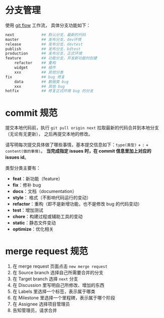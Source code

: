 # 分支管理

使用 [git flow](https://www.git-tower.com/learn/git/ebook/cn/command-line/advanced-topics/git-flow) 工作流，
具体分支功能如下：

``` bash
next            ## 默认分支，最新的代码
master          ## 发布分支，dev环境
release         ## 发布分支，devtest
publish         ## 发布分支，kdtest
production      ## 发布分支，正式环境
feature         ## 功能分支，开发新功能时创建
    refactor    ## 重构
    widget      ## 插件
    xxx         ## 其他分类
fix             ## bug 修复
    data        ## 数据类 bug
    xxx         ## 其他 bug
hotfix          ## 修复正式环境 bug 的分支
```

# commit 规范

提交本地代码前，执行 `git pull origin next` 拉取最新的代码合并到本地分支（无论有无更新），
之后再提交本地的修改。

请写明每次提交具体做了哪些事情，基本提交信息如下：`type(类型)` + `:` + `content(做的事情)`。
**当完成指定 issues 时，在 commit 信息里加上对应的 issues id**。

类型分类主要有：
* **feat**：新功能（feature）
* **fix**：修补 bug
* **docs**：文档（documentation）
* **style**： 格式（不影响代码运行的变动）
* **refactor**：重构（即不是新增功能，也不是修改 bug 的代码变动）
* **test**：增加测试
* **chore**：构建过程或辅助工具的变动
* **static**：静态文件变动
* **optimize**：优化相关

# merge request 规范

1. 在 merge request 页面点击 `new merge request`
2. 在 Source branch 选择自己所需要合并的分支
3. 在 Target branch 选择 `next` 分支
4. 在 Discussion 里写明自己所修改、增加的东西
5. 在 Labels 里选择一个标签，表示属于哪类
6. 在 Milestone 里选择一个里程碑，表示属于哪个阶段
7. 在 Assignee 选择项目管理员
8. 告知管理员，请求合并
